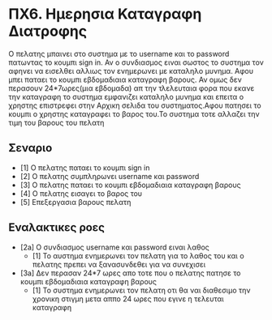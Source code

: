 # ΠΧ6. Ημερησια Καταγραφη Διατροφης
Ο πελατης μπαινει στο συστημα με το username και το password πατωντας το κουμπι sign in.
Αν ο συνδιασμος ειναι σωστος το συστημα τον αφηνει να εισελθει αλλιως τον ενημερωνει με καταληλο μυνημα.
Αφου μπει παταει το κουμπι εβδομαδιαια καταγραφη βαρους.
Αν ομως δεν περασουν 24*7ωρες(μια εβδομαδα) απ την τλελευταια φορα που εκανε την καταγραφη το συστημα εμφανιζει καταληλο μυνημα και επειτα ο χρηστης επιστρεφει στην Αρχικη σελιδα του συστηματος.Αφου πατησει το κουμπι ο χρηστης καταγραφει το βαρος του.Το συστημα τοτε αλλαζει την τιμη του βαρους του πελατη

## Σεναριο
* [1] Ο πελατης παταει το κουμπι sign in
* [2] O πελατης συμπληρωνει username και password
* [3] O πελατης παταει τo κουμπι εβδομαδιαια καταγραφη βαρους
* [4] Ο πελατης εισαγει το βαρος του
* [5] Επεξεργασια βαρους πελατη
## Εναλακτικες ροες
* [2a] O συνδιασμος username και password ειναι λαθος
  * [1] Το αυστημα ενημερωνει τον πελατη για το λαθος του και ο πελατης πρεπει να ξανασυνδεθει για να συνεχισει
* [3a] Δεν περασαν 24*7 ωρες απο τοτε που ο πελατης πατησε το κουμπι εβδομαδιαια καταγραφη βαρους
  * [1] To συστημα ενημερωνει τον πελατη οτι θα ναι διαθεσιμο την χρονικη στιγμη μετα αππο 24 ωρες που εγινε η τελευται καταγραφη
 
